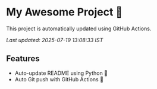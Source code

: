 # My Awesome Project 🚀

This project is automatically updated using GitHub Actions.

_Last updated: 2025-07-19 13:08:33 IST_

## Features
- Auto-update README using Python 🐍
- Auto Git push with GitHub Actions 🤖
